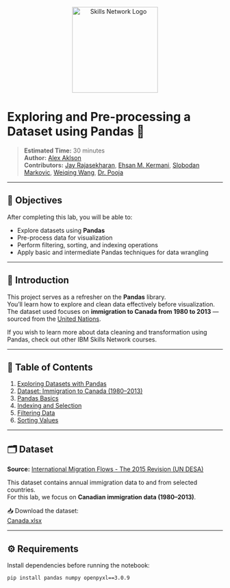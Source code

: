 <p align="center">
  <a href="https://skills.network" target="_blank">
    <img src="https://cf-courses-data.s3.us.cloud-object-storage.appdomain.cloud/assets/logos/SN_web_lightmode.png" width="200" alt="Skills Network Logo">
  </a>
</p>

# Exploring and Pre-processing a Dataset using Pandas 🐼

> **Estimated Time:** 30 minutes  
> **Author:** [Alex Aklson](https://www.linkedin.com/in/aklson/)  
> **Contributors:** [Jay Rajasekharan](https://www.linkedin.com/in/jayrajasekharan), [Ehsan M. Kermani](https://www.linkedin.com/in/ehsanmkermani), [Slobodan Markovic](https://www.linkedin.com/in/slobodan-markovic), [Weiqing Wang](https://www.linkedin.com/in/weiqing-wang-641640133/), [Dr. Pooja](https://www.linkedin.com/in/p-b28802262/)

---

## 🎯 Objectives

After completing this lab, you will be able to:

- Explore datasets using **Pandas**
- Pre-process data for visualization
- Perform filtering, sorting, and indexing operations
- Apply basic and intermediate Pandas techniques for data wrangling

---

## 📘 Introduction

This project serves as a refresher on the **Pandas** library.  
You’ll learn how to explore and clean data effectively before visualization.  
The dataset used focuses on **immigration to Canada from 1980 to 2013** — sourced from the [United Nations](https://www.un.org/development/desa/pd/data/international-migration-flows).

If you wish to learn more about data cleaning and transformation using Pandas, check out other IBM Skills Network courses.

---

## 🧾 Table of Contents

1. [Exploring Datasets with Pandas](#exploring-datasets-with-pandas)  
2. [Dataset: Immigration to Canada (1980–2013)](#dataset)  
3. [Pandas Basics](#pandas-basics)  
4. [Indexing and Selection](#indexing-and-selection)  
5. [Filtering Data](#filtering-data)  
6. [Sorting Values](#sorting-values)

---

## 🗂️ Dataset

**Source:** [International Migration Flows - The 2015 Revision (UN DESA)](https://www.un.org/development/desa/pd/data/international-migration-flows)

This dataset contains annual immigration data to and from selected countries.  
For this lab, we focus on **Canadian immigration data (1980–2013)**.

📥 Download the dataset:  
[Canada.xlsx](https://cf-courses-data.s3.us.cloud-object-storage.appdomain.cloud/IBMDeveloperSkillsNetwork-DV0101EN-SkillsNetwork/Data%20Files/Canada.xlsx)

---

## ⚙️ Requirements

Install dependencies before running the notebook:

```bash
pip install pandas numpy openpyxl==3.0.9

